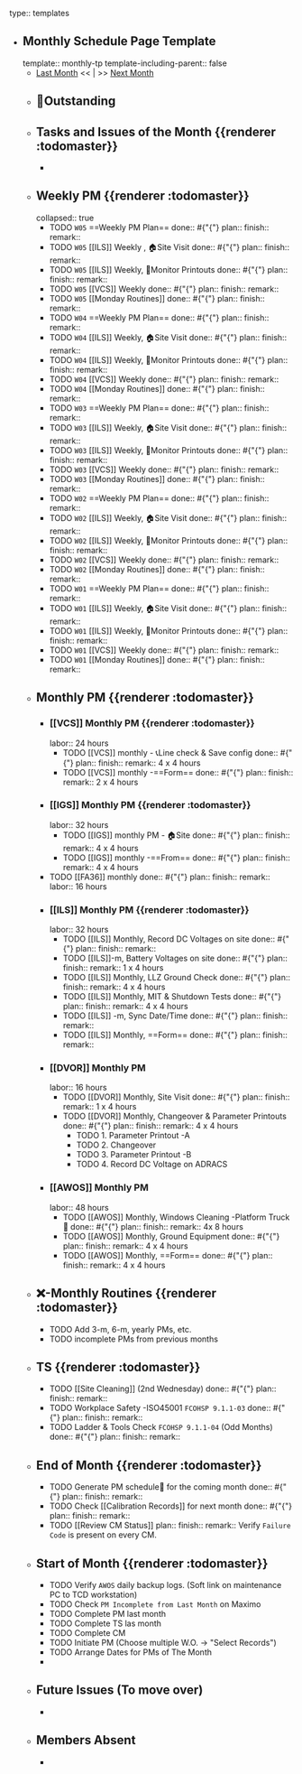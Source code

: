 type:: templates

- ## Monthly Schedule Page Template
  template:: monthly-tp
  template-including-parent:: false
	- [Last Month]([[Monthly/]]) << | >> [Next Month]([[Monthly/]])
	- ## 📌Outstanding
	- ## Tasks and Issues of the Month {{renderer :todomaster}}
		-
	- ## Weekly PM {{renderer :todomaster}}
	  collapsed:: true
		- TODO  `W05` ==Weekly PM Plan==
		  done:: #{"{"}
		  plan:: 
		  finish::
		  remark::
		- TODO `W05` [[ILS]] Weekly ,  🏠️Site Visit
		  done:: #{"{"}
		  plan:: 
		  finish::
		  remark::
		- TODO `W05` [[ILS]] Weekly, 📄Monitor Printouts 
		  done:: #{"{"}
		  plan:: 
		  finish::
		  remark::
		- TODO `W05` [[VCS]] Weekly
		  done:: #{"{"}
		  plan:: 
		  finish::
		  remark::
		- TODO `W05` [[Monday Routines]] 
		  done:: #{"{"}
		  plan:: 
		  finish::
		  remark::
		- TODO  `W04` ==Weekly PM Plan==
		  done:: #{"{"}
		  plan:: 
		  finish::
		  remark::
		- TODO `W04` [[ILS]] Weekly, 🏠️Site Visit 
		  done:: #{"{"}
		  plan::
		  finish::
		  remark::
		- TODO `W04` [[ILS]] Weekly, 📄Monitor Printouts 
		  done:: #{"{"}
		  plan::
		  finish::
		  remark::
		- TODO `W04` [[VCS]] Weekly
		  done:: #{"{"}
		  plan::
		  finish::
		  remark::
		- TODO `W04` [[Monday Routines]] 
		  done:: #{"{"}
		  plan::
		  finish::
		  remark::
		- TODO  `W03` ==Weekly PM Plan==
		  done:: #{"{"}
		  plan:: 
		  finish::
		  remark::
		- TODO `W03` [[ILS]] Weekly, 🏠️Site Visit 
		  done:: #{"{"}
		  plan::
		  finish::
		  remark::
		- TODO `W03` [[ILS]] Weekly, 📄Monitor Printouts 
		  done:: #{"{"}
		  plan::
		  finish::
		  remark::
		- TODO `W03` [[VCS]] Weekly
		  done:: #{"{"}
		  plan::
		  finish::
		  remark::
		- TODO `W03` [[Monday Routines]] 
		  done:: #{"{"}
		  plan::
		  finish::
		  remark::
		- TODO  `W02` ==Weekly PM Plan==
		  done:: #{"{"}
		  plan:: 
		  finish::
		  remark::
		- TODO `W02` [[ILS]] Weekly, 🏠️Site Visit 
		  done:: #{"{"}
		  plan::
		  finish::
		  remark::
		- TODO `W02` [[ILS]] Weekly, 📄Monitor Printouts 
		  done:: #{"{"}
		  plan::
		  finish::
		  remark::
		- TODO `W02` [[VCS]] Weekly
		  done:: #{"{"}
		  plan::
		  finish::
		  remark::
		- TODO `W02` [[Monday Routines]] 
		  done:: #{"{"}
		  plan::
		  finish::
		  remark::
		- TODO  `W01` ==Weekly PM Plan==
		  done:: #{"{"}
		  plan:: 
		  finish::
		  remark::
		- TODO `W01` [[ILS]] Weekly, 🏠️Site Visit 
		  done:: #{"{"}
		  plan::
		  finish::
		  remark::
		- TODO `W01` [[ILS]] Weekly, 📄Monitor Printouts 
		  done:: #{"{"}
		  plan::
		  finish::
		  remark::
		- TODO `W01` [[VCS]] Weekly
		  done:: #{"{"}
		  plan::
		  finish::
		  remark::
		- TODO `W01` [[Monday Routines]] 
		  done:: #{"{"}
		  plan::
		  finish::
		  remark::
	- ## Monthly PM {{renderer :todomaster}}
		- ### [[VCS]] Monthly PM {{renderer :todomaster}}
		  labor:: 24 hours
			- TODO [[VCS]] monthly - 📞Line check & Save config
			  done:: #{"{"}
			  plan:: 
			  finish::
			  remark:: 4 x 4 hours
			- TODO [[VCS]] monthly -==Form== 
			  done:: #{"{"}
			  plan:: 
			  finish::
			  remark:: 2 x 4 hours
		- ### [[IGS]] Monthly PM {{renderer :todomaster}}
		  labor:: 32 hours
			- TODO [[IGS]] monthly PM - 🏠️Site
			  done:: #{"{"}
			  plan:: 
			  finish::
			  remark:: 4 x 4 hours
			- TODO [[IGS]] monthly -==From== 
			  done:: #{"{"}
			  plan:: 
			  finish::
			  remark:: 4 x 4 hours
		- TODO [[FA36]] monthly 
		  done:: #{"{"}
		  plan:: 
		  finish::
		  remark:: 
		  labor:: 16 hours
		- ### [[ILS]] Monthly PM {{renderer :todomaster}}
		  labor:: 32 hours
			- TODO [[ILS]] Monthly, Record DC Voltages on site 
			  done:: #{"{"}
			  plan::
			  finish::
			  remark::
			- TODO [[ILS]]-m, Battery Voltages on site 
			  done:: #{"{"}
			  plan::
			  finish::
			  remark:: 1 x 4 hours
			- TODO [[ILS]] Monthly, LLZ Ground Check 
			  done:: #{"{"}
			  plan:: 
			  finish::
			  remark:: 4 x 4 hours
			- TODO [[ILS]] Monthly, MIT & Shutdown Tests 
			  done:: #{"{"}
			  plan:: 
			  finish::
			  remark:: 4 x 4 hours
			- TODO [[ILS]] -m, Sync Date/Time 
			  done:: #{"{"}
			  plan:: 
			  finish:: 
			  remark::
			- TODO [[ILS]] Monthly, ==Form== 
			  done:: #{"{"}
			  plan:: 
			  finish::
			  remark::
		- ### [[DVOR]] Monthly PM
		  labor:: 16 hours
			- TODO [[DVOR]] Monthly, Site Visit
			  done:: #{"{"}
			  plan::
			  finish::
			  remark:: 1 x 4 hours
			- TODO [[DVOR]] Monthly, Changeover & Parameter Printouts
			  done:: #{"{"}
			  plan::
			  finish::
			  remark:: 4 x 4 hours
				- TODO 1. Parameter Printout -A
				- TODO 2. Changeover
				- TODO 3. Parameter Printout -B
				- TODO 4. Record DC Voltage on ADRACS
		- ### [[AWOS]] Monthly PM
		  labor:: 48 hours
			- TODO [[AWOS]] Monthly, Windows Cleaning -Platform Truck🚛
			  done:: #{"{"}
			  plan:: 
			  finish::
			  remark:: 4x 8 hours
			- TODO [[AWOS]] Monthly, Ground Equipment
			  done:: #{"{"}
			  plan::
			  finish::
			  remark:: 4 x 4 hours
			- TODO [[AWOS]] Monthly, ==Form== 
			  done:: #{"{"}
			  plan:: 
			  finish::
			  remark:: 4 x 4 hours
	- ## ❌-Monthly Routines {{renderer :todomaster}}
		- TODO Add 3-m, 6-m, yearly PMs, etc.
		- TODO incomplete PMs from previous months
	- ## TS {{renderer :todomaster}}
		- TODO [[Site Cleaning]] (2nd Wednesday) 
		  done:: #{"{"}
		  plan::
		  finish::
		  remark::
		- TODO Workplace Safety -ISO45001 `FCOHSP 9.1.1-03`
		  done:: #{"{"}
		  plan::
		  finish::
		  remark::
		- TODO Ladder & Tools Check `FCOHSP 9.1.1-04` (Odd Months) 
		  done:: #{"{"}
		  plan:: 
		  finish::
		  remark::
	- ## End of Month {{renderer :todomaster}}
		- TODO Generate PM schedule📅 for the coming month
		  done:: #{"{"}
		  plan:: 
		  finish::
		  remark::
		- TODO Check [[Calibration Records]] for next month
		  done:: #{"{"}
		  plan:: 
		  finish::
		  remark::
		- TODO [[Review CM Status]]
		  plan:: 
		  finish::
		  remark:: Verify `Failure Code` is present on every CM.
	- ## Start of Month {{renderer :todomaster}}
		- TODO Verify `AWOS` daily backup logs. (Soft link on maintenance PC to TCD workstation)
		- TODO Check `PM Incomplete from Last Month` on Maximo
		- TODO Complete PM last month
		- TODO Complete TS las month
		- TODO Complete CM
		- TODO Initiate PM (Choose multiple W.O. -> "Select Records")
		- TODO Arrange Dates for PMs of The Month
		-
	- ## Future Issues (To move over)
		-
	- ## Members Absent
		-